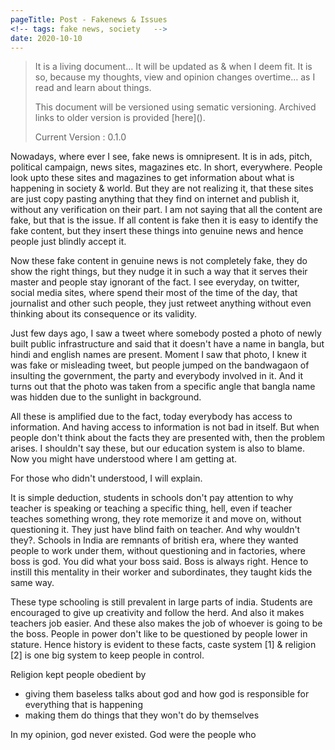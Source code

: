 ```yaml
---
pageTitle: Post - Fakenews & Issues  
<!-- tags: fake news, society   -->
date: 2020-10-10
---
```


> It is a living document… It will be updated as & when I deem fit. It is so, because my thoughts, view and opinion changes overtime… as I read and learn about things.
>
> This document will be versioned using sematic versioning. Archived links to older version is provided \[here\]().
>
> Current Version : 0.1.0

Nowadays, where ever I see, fake news is omnipresent. It is in ads, pitch, political campaign, news sites, magazines etc. In short, everywhere. People look upto these sites and magazines to get information about what is happening in society & world. But they are not realizing it, that these sites are just copy pasting anything that they find on internet and publish it, without any verification on their part. I am not saying that all the content are fake, but that is the issue. If all content is fake then it is easy to identify the fake content, but they insert these things into genuine news and hence people just blindly accept it. 

Now these fake content in genuine news is not completely fake, they do show the right things, but they nudge it in such a way that it serves their master and people stay ignorant of the fact. I see everyday, on twitter, social media sites, where spend their most of the time of the day, that journalist and other such people, they just retweet anything without even thinking about its consequence or its validity. 

Just few days ago, I saw a tweet where somebody posted a photo of newly built public infrastructure and said that it doesn't have a name in bangla, but hindi and english names are present. Moment I saw that photo, I knew it was fake or misleading tweet, but people jumped on the bandwagaon of insulting the government, the party and everybody involved in it. And it turns out that the photo was taken from a specific angle that bangla name was hidden due to the sunlight in background.

All these is amplified due to the fact, today everybody has access to information. And having access to information is not bad in itself. But when people don't think about the facts they are presented with, then the problem arises. I shouldn't say these, but our education system is also to blame. Now you might have understood where I am getting at. 

For those who didn't understood, I will explain. 

It is simple deduction, students in schools don't pay attention to why teacher is speaking or teaching a specific thing, hell, even if teacher teaches something wrong, they rote memorize it and move on, without questioning it. They just have blind faith on teacher. And why wouldn't they?. Schools in India are remnants of british era, where they wanted people to work under them, without questioning and in factories, where boss is god. You did what your boss said. Boss is always right. Hence to instill this mentality in their worker and subordinates, they taught kids the same way.

These type schooling is still prevalent in large parts of india. Students are encouraged to give up creativity and follow the herd. And also it makes teachers job easier. And these also makes the job of whoever is going to be the boss. People in power don't like to be questioned by people lower in stature. Hence history is evident to these facts, caste system \[1\] & religion \[2\] is one big system to keep people in control. 

Religion kept people obedient by

*   giving them baseless talks about god and how god is responsible for everything that is happening
*   making them do things that they won't do by themselves

In my opinion, god never existed. God were the people who

